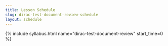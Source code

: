 ```yaml
---
title: Lesson Schedule
slug: dirac-test-document-review-schedule
layout: schedule
---
```

{% include syllabus.html  name="dirac-test-document-review" start_time=0 %}